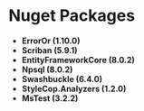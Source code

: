 # Nuget Packages
- **ErrorOr (1.10.0)**
- **Scriban (5.9.1)**
- **EntityFrameworkCore (8.0.2)**
- **Npsql (8.0.2)**
- **Swashbuckle (6.4.0)**
- **StyleCop.Analyzers (1.2.0)**
- **MsTest (3.2.2)**